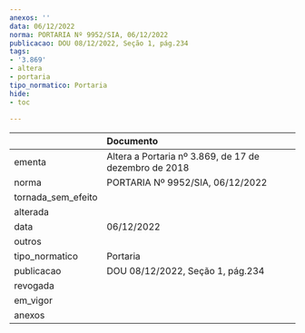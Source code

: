 ```yaml
---
anexos: ''
data: 06/12/2022
norma: PORTARIA Nº 9952/SIA, 06/12/2022
publicacao: DOU 08/12/2022, Seção 1, pág.234
tags:
- '3.869'
- altera
- portaria
tipo_normatico: Portaria
hide: 
- toc 
 
---
```


|                    | Documento                                             |
|:-------------------|:------------------------------------------------------|
| ementa             | Altera a Portaria nº 3.869, de 17 de dezembro de 2018 |
| norma              | PORTARIA Nº 9952/SIA, 06/12/2022                      |
| tornada_sem_efeito |                                                       |
| alterada           |                                                       |
| data               | 06/12/2022                                            |
| outros             |                                                       |
| tipo_normatico     | Portaria                                              |
| publicacao         | DOU 08/12/2022, Seção 1, pág.234                      |
| revogada           |                                                       |
| em_vigor           |                                                       |
| anexos             |                                                       |